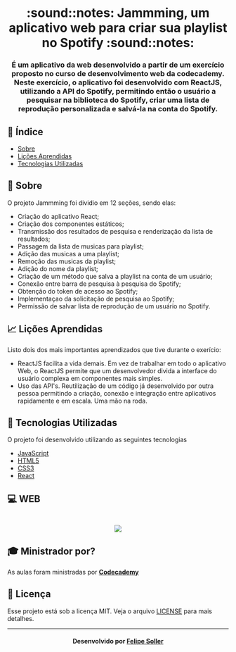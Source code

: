 <h1 align="center">
:sound::notes: Jammming, um aplicativo web para criar sua playlist no Spotify :sound::notes:<br>
</h1>
<h3 align="center"> É um aplicativo da web desenvolvido a partir de um exercício proposto no curso de desenvolvimento web da codecademy. Neste exercício, o aplicativo foi desenvolvido com ReactJS, utilizando a API do Spotify, permitindo então o usuário a pesquisar na biblioteca do Spotify, criar uma lista de reprodução personalizada e salvá-la na conta do Spotify. </h3>

## :bookmark_tabs: Índice

- [Sobre](#sobre)
- [Lições Aprendidas](#licoes)
- [Tecnologias Utilizadas](#tecnologias-utilizadas)

<a id="sobre"></a>

## :bookmark: Sobre

O projeto Jammming foi dividio em 12 seções, sendo elas: 
- Criação do aplicativo React;
- Criação dos componentes estáticos; 
- Transmissão dos resultados de pesquisa e renderização da lista de resultados;
- Passagem da lista de musicas para playlist; 
- Adição das musicas a uma playlist; 
- Remoção das musicas da playlist; 
- Adição do nome da playlist;
- Criação de um método que salva a playlist na conta de um usuário; 
- Conexão entre barra de pesquisa à pesquisa do Spotify; 
- Obtenção do token de acesso ao Spotify; 
- Implementaçao da solicitação de pesquisa ao Spotify; 
- Permissão de salvar lista de reprodução de um usuário no Spotify.

<a id="licoes"></a>

## :chart_with_upwards_trend: Lições Aprendidas

Listo dois dos mais importantes aprendizados que tive durante o exerício:
- ReactJS facilita a vida demais. Em vez de trabalhar em todo o aplicativo Web, o ReactJS permite que um desenvolvedor divida a interface do usuário complexa em componentes mais simples.
- Uso das API's. Reutilização de um código já desenvolvido por outra pessoa permitindo a criação, conexão e integração entre aplicativos rapidamente e em escala. Uma mão na roda. 

<a id="tecnologias-utilizadas"></a>

## :rocket: Tecnologias Utilizadas

O projeto foi desenvolvido utilizando as seguintes tecnologias

- [JavaScript](https://developer.mozilla.org/pt-BR/docs/Aprender/JavaScript)
- [HTML5](https://developer.mozilla.org/pt-BR/docs/Web/HTML)
- [CSS3](https://developer.mozilla.org/pt-BR/docs/Web/CSS)
- [React](https://pt-br.reactjs.org/)

## :computer: WEB

<h1 align="center">
    <img src="https://github.com/FelipeSoller/jamming/blob/master/Jamming.gif">
</h1>


## :mortar_board: Ministrador por?

As aulas foram ministradas por **[Codecademy](https://www.codecademy.com/)** 

## :memo: Licença

Esse projeto está sob a licença MIT. Veja o arquivo [LICENSE](https://github.com/FelipeSoller/jamming/blob/master/LICENSE) para mais detalhes.

---

<h4 align="center">
    Desenvolvido por <a href="https://www.linkedin.com/in/felipesoller/" target="_blank">Felipe Soller</a>
</h4>
